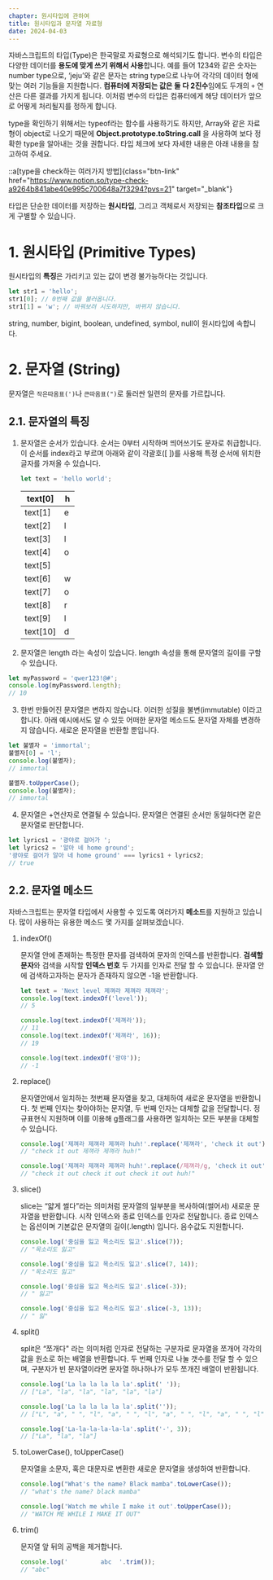 ```yaml
---
chapter: 원시타입에 관하여
title: 원시타입과 문자열 자료형
date: 2024-04-03
---
```


자바스크립트의 타입(Type)은 한국말로 자료형으로 해석되기도 합니다. 변수의 타입은 다양한 데이터를 **용도에 맞게 쓰기 위해서 사용**합니다. 예를 들어 1234와 같은 숫자는 number type으로, ‘jeju’와 같은 문자는 string type으로 나누어 각각의 데이터 형에 맞는 여러 기능들을 지원합니다. **컴퓨터에 저장되는 값은 둘 다 2진수**임에도 두개의 `+` 연산은 다른 결과를 가지게 됩니다. 이처럼 변수의 타입은 컴퓨터에게 해당 데이터가 앞으로 어떻게 처리될지를 정하게 합니다.

type을 확인하기 위해서는 typeof라는 함수를 사용하기도 하지만, Array와 같은 자료형이 object로 나오기 때문에 **Object.prototype.toString.call** 을 사용하여 보다 정확한 type을 알아내는 것을 권합니다. 타입 체크에 보다 자세한 내용은 아래 내용을 참고하여 주세요.

::a[type을 check하는 여러가지 방법]{class="btn-link" href="https://www.notion.so/type-check-a9264b841abe40e995c700648a7f3294?pvs=21" target="\_blank"}

타입은 단순한 데이터를 저장하는 **원시타입**, 그리고 객체로서 저장되는 **참조타입**으로 크게 구별할 수 있습니다.

# 1. 원시타입 (Primitive Types)

원시타입의 **특징**은 가리키고 있는 값이 변경 불가능하다는 것입니다.

```jsx
let str1 = 'hello';
str1[0]; // 0번째 값을 불러옵니다.
str1[1] = 'w'; // 바꿔보려 시도하지만, 바뀌지 않습니다.
```

string, number, bigint, boolean, undefined, symbol, null이 원시타입에 속합니다.

# 2. 문자열 (String)

문자열은 `작은따옴표(')`나 `큰따옴표(")`로 둘러싼 일련의 문자를 가르킵니다.

## **2.1. 문자열의 특징**

1. 문자열은 순서가 있습니다. 순서는 0부터 시작하며 띄어쓰기도 문자로 취급합니다. 이 순서를 index라고 부르며 아래와 같이 각괄호([ ])를 사용해 특정 순서에 위치한 글자를 가져올 수 있습니다.

   ```jsx
   let text = 'hello world';
   ```

   | text[0]  | h   |
   | -------- | --- |
   | text[1]  | e   |
   | text[2]  | l   |
   | text[3]  | l   |
   | text[4]  | o   |
   | text[5]  |     |
   | text[6]  | w   |
   | text[7]  | o   |
   | text[8]  | r   |
   | text[9]  | l   |
   | text[10] | d   |

2. 문자열은 length 라는 속성이 있습니다. length 속성을 통해 문자열의 길이를 구할 수 있습니다.

```jsx
let myPassword = 'qwer123!@#';
console.log(myPassword.length);
// 10
```

3. 한번 만들어진 문자열은 변하지 않습니다. 이러한 성질을 불변(immutable) 이라고 합니다. 아래 예시에서도 알 수 있듯 어떠한 문자열 메소드도 문자열 자체를 변경하지 않습니다. 새로운 문자열을 반환할 뿐입니다.

```jsx
let 불멸자 = 'immortal';
불멸자[0] = 'l';
console.log(불멸자);
// immortal

불멸자.toUpperCase();
console.log(불멸자);
// immortal
```

4. 문자열은 +연산자로 연결될 수 있습니다. 문자열은 연결된 순서만 동일하다면 같은 문자열로 판단합니다.

```jsx
let lyrics1 = '광야로 걸어가 ';
let lyrics2 = '알아 네 home ground';
'광야로 걸어가 알아 네 home ground' === lyrics1 + lyrics2;
// true
```

## **2.2. 문자열 메소드**

자바스크립트는 문자열 타입에서 사용할 수 있도록 여러가지 **메소드**를 지원하고 있습니다. 많이 사용하는 유용한 메소드 몇 가지를 살펴보겠습니다.

1. indexOf()

   문자열 안에 존재하는 특정한 문자를 검색하여 문자의 인덱스를 반환합니다. **검색할 문자**와 검색을 시작할 **인덱스 번호** 두 가지를 인자로 전달 할 수 있습니다. 문자열 안에 검색하고자하는 문자가 존재하지 않으면 -1을 반환합니다.

   ```jsx
   let text = 'Next level 제껴라 제껴라 제껴라';
   console.log(text.indexOf('level'));
   // 5

   console.log(text.indexOf('제껴라'));
   // 11
   console.log(text.indexOf('제껴라', 16));
   // 19

   console.log(text.indexOf('광야'));
   // -1
   ```

1. replace()

   문자열안에서 일치하는 첫번째 문자열을 찾고, 대체하여 새로운 문자열을 반환합니다. 첫 번째 인자는 찾아야하는 문자열, 두 번째 인자는 대체할 값을 전달합니다. 정규표현식 지원하며 이를 이용해 g플래그를 사용하면 일치하는 모든 부분을 대체할 수 있습니다.

   ```jsx
   console.log('제껴라 제껴라 제껴라 huh!'.replace('제껴라', 'check it out'));
   // "check it out 제껴라 제껴라 huh!"

   console.log('제껴라 제껴라 제껴라 huh!'.replace(/제껴라/g, 'check it out'));
   // "check it out check it out check it out huh!"
   ```

1. slice()

   slice는 “얇게 썰다”라는 의미처럼 문자열의 일부분을 복사하여(썰어서) 새로운 문자열을 반환합니다. 시작 인덱스와 종료 인덱스를 인자로 전달합니다. 종료 인덱스는 옵션이며 기본값은 문자열의 길이(.length) 입니다. 음수값도 지원합니다.

   ```jsx
   console.log('중심을 잃고 목소리도 잃고'.slice(7));
   // "목소리도 잃고"

   console.log('중심을 잃고 목소리도 잃고'.slice(7, 14));
   // "목소리도 잃고"

   console.log('중심을 잃고 목소리도 잃고'.slice(-3));
   // " 잃고"

   console.log('중심을 잃고 목소리도 잃고'.slice(-3, 13));
   // " 잃"
   ```

1. split()

   split은 “쪼개다" 라는 의미처럼 인자로 전달하는 구분자로 문자열을 쪼개어 각각의 값을 원소로 하는 배열을 반환합니다. 두 번째 인자로 나눌 갯수를 전달 할 수 있으며, 구분자가 빈 문자열이라면 문자열 하나하나가 모두 쪼개진 배열이 반환됩니다.

   ```jsx
   console.log('La la la la la la'.split(' '));
   // ["La", "la", "la", "la", "la", "la"]

   console.log('La la la la la la'.split(''));
   // ["L", "a", " ", "l", "a", " ", "l", "a", " ", "l", "a", " ", "l", "a", " ", "l", "a"]

   console.log('La-la-la-la-la-la'.split('-', 3));
   // ["La", "la", "la"]
   ```

1. toLowerCase(), toUpperCase()

   문자열을 소문자, 혹은 대문자로 변환한 새로운 문자열을 생성하여 반환합니다.

   ```jsx
   console.log("What's the name? Black mamba".toLowerCase());
   // "what's the name? black mamba"

   console.log('Watch me while I make it out'.toUpperCase());
   // "WATCH ME WHILE I MAKE IT OUT"
   ```

1. trim()

   문자열 앞 뒤의 공백을 제거합니다.

   ```jsx
   console.log('         abc  '.trim());
   // "abc"
   ```
